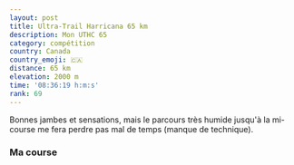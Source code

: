 ```yaml
---
layout: post
title: Ultra-Trail Harricana 65 km
description: Mon UTHC 65
category: compétition
country: Canada
country_emoji: 🇨🇦
distance: 65 km
elevation: 2000 m
time: '08:36:19 h:m:s'
rank: 69
---
```


Bonnes jambes et sensations, mais le parcours très humide jusqu'à la mi-course
me fera perdre pas mal de temps (manque de technique).

### Ma course

<iframe
  height='405'
  width='100%'
  frameborder='0'
  allowtransparency='true'
  scrolling='no'
  data-src='https://www.strava.com/activities/1176431872/embed/a993d60cabc035ad3ba727c9063b945893dde086'
  onload='lzld(this)'>
</iframe>
